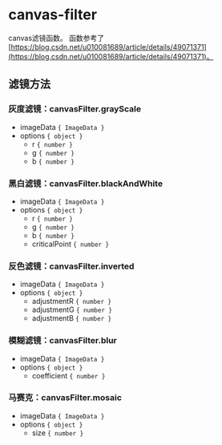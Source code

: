 # canvas-filter

canvas滤镜函数。
函数参考了[https://blog.csdn.net/u010081689/article/details/49071371](https://blog.csdn.net/u010081689/article/details/49071371)。

## 滤镜方法

### 灰度滤镜：canvasFilter.grayScale

* imageData `{ ImageData }`
* options `{ object }`
  * r `{ number }`
  * g `{ number }`
  * b `{ number }`
  
### 黑白滤镜：canvasFilter.blackAndWhite

* imageData `{ ImageData }`
* options `{ object }`
  * r `{ number }`
  * g `{ number }`
  * b `{ number }`
  * criticalPoint `{ number }`
  
### 反色滤镜：canvasFilter.inverted

* imageData `{ ImageData }`
* options `{ object }`
  * adjustmentR `{ number }`
  * adjustmentG `{ number }`
  * adjustmentB `{ number }`

### 模糊滤镜：canvasFilter.blur

* imageData `{ ImageData }`
* options `{ object }`
  * coefficient `{ number }`
  
### 马赛克：canvasFilter.mosaic

* imageData `{ ImageData }`
* options `{ object }`
  * size `{ number }`